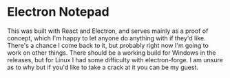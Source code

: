 # Electron Notepad

This was built with React and Electron, and serves mainly as a proof of concept, which I'm happy to let anyone do anything with if they'd like. There's a chance I come back to it, but probably right now I'm going to work on other things. There should be a working build for Windows in the releases, but for Linux I had some difficulty with electron-forge. I am unsure as to why but if you'd like to take a crack at it you can be my guest.